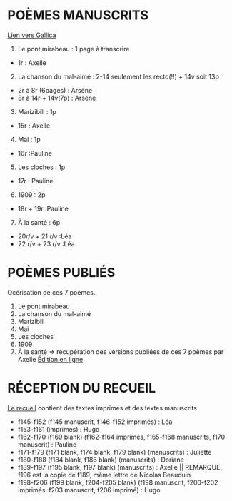 # POÈMES MANUSCRITS
[Lien vers Gallica](https://gallica.bnf.fr/ark:/12148/btv1b52505641f/f15.item.r=Manuscrit%20Apollinaire.zoom)
	 
1. Le pont mirabeau : 1 page à transcrire
  * 1r : Axelle
2. La chanson du mal-aimé : 2-14 seulement les recto(!!) + 14v soit 13p 
  * 2r à 8r (6pages) : Arsène
  * 8r à 14r + 14v(7p) : Arsène
3. Marizibill : 1p
  * 15r : Axelle
4. Mai : 1p
  * 16r :Pauline
5. Les cloches : 1p
  * 17r : Pauline
6. 1909 : 2p
  * 18r + 19r :Pauline
7. À la santé : 6p
  * 20r/v +  21 r/v :Léa
  * 22 r/v + 23 r/v :Léa

# POÈMES PUBLIÉS

Océrisation de ces 7 poèmes.
1. Le pont mirabeau
2. La chanson du mal-aimé 
3. Marizibill
4. Mai
5. Les cloches
6. 1909
7. À la santé
=> récupération des versions publiées de ces 7 poèmes par Axelle
[Édition en ligne](http://www.crdp-strasbourg.fr/je_lis_libre/livres/Apollinaire_Alcools.pdf)


# RÉCEPTION DU RECUEIL
[Le recueil](https://gallica.bnf.fr/ark:/12148/btv1b525088021/f145.item.r=Apollinaire%20manuscrits) contient des textes imprimés et des textes manuscrits.
	
* f145-f152 (f145 manuscrit, f146-f152 imprimés) : Léa
* f153-f161 (imprimés) : Hugo
* f162-f170 (f169 blank) (f162-f164 imprimés, f165-f168 manuscrits, f170 manuscrit)  : Pauline
* f171-f179 (f171 blank, f174 blank, f179 blank) (manuscrits) : Juliette
* f180-f188 (f184 blank, f186 blank) (manuscrits) : Doriane 
* f189-f197 (f195 blank, f197 blank) (manuscrits) : Axelle  || REMARQUE: f196 est la copie de f189, même lettre de Nicolas Beauduin
* f198-f206 (f199 blank, f204-f205 blank) (f198 manuscrit, f200-f202 imprimés, f203 manuscrit, f206 imprimé) : Hugo
